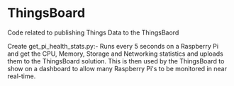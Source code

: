 # ThingsBoard
Code related to publishing Things Data to the ThingsBaord


Create get_pi_health_stats.py:-
Runs every 5 seconds on a Raspberry Pi and get the CPU, Memory, Storage and Networking statistics and uploads them to the ThingsBoard solution.
This is then used by the ThingsBoard to show on a dashboard to allow many Raspberry Pi's to be monitored in near real-time.

